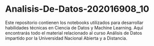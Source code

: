 # Analisis-De-Datos-202016908_10
Este repositorio contienen los notebooks utilizados para desarrollar habilidades técnicas en Ciencia de Datos y Machine Learning. Aquí encontrarás todo el material relacionado al curso Análisis de Datos impartido por la Universidad Nacional Abierta y a Distancia.
